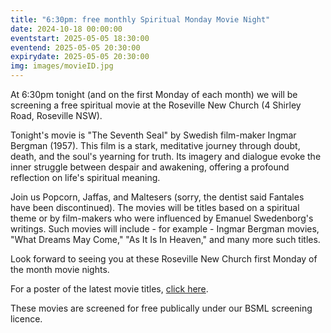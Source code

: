 ```yaml
---
title: "6:30pm: free monthly Spiritual Monday Movie Night"
date: 2024-10-18 00:00:00
eventstart: 2025-05-05 18:30:00
eventend: 2025-05-05 20:30:00
expirydate: 2025-05-05 20:30:00
img: images/movieID.jpg
---
```


At 6:30pm tonight (and on the first Monday of each month) we will be screening a free spiritual movie at the Roseville New Church (4 Shirley Road, Roseville NSW).

Tonight's movie is "The Seventh Seal" by Swedish film-maker Ingmar Bergman (1957). This film is a stark, meditative journey through doubt, death, and the soul's yearning for truth. Its imagery and dialogue evoke the inner struggle between despair and awakening, offering a profound reflection on life's spiritual meaning.

Join us Popcorn, Jaffas, and Maltesers (sorry, the dentist said Fantales have been discontinued).
The movies will be titles based on a spiritual theme or by film-makers who were influenced by Emanuel Swedenborg's writings.
Such movies will include - for example - Ingmar Bergman movies, "What Dreams May Come," "As It Is In Heaven," and many more such titles.

Look forward to seeing you at these Roseville New Church first Monday of the month movie nights.

For a poster of the latest movie titles, [click here](https://static.swedenborg.com.au/pdf/fliers/SpiritualMovieNightsPoster.pdf).

These movies are screened for free publically under our BSML screening licence.
